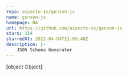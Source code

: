 ```yaml
---
repo: aspecto-io/genson-js
name: genson-js
homepage: NA
url: https://github.com/aspecto-io/genson-js
stars: 114
starredAt: 2022-04-04T21:09:46Z
description: |-
    JSON Schema Generator
---
```


[object Object]
